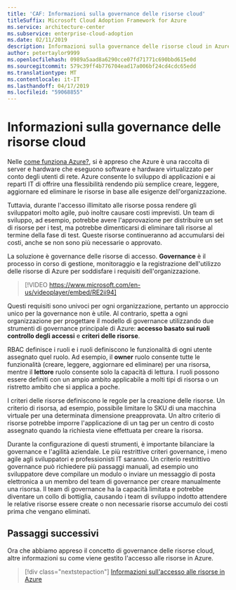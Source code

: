 ```yaml
---
title: 'CAF: Informazioni sulla governance delle risorse cloud'
titleSuffix: Microsoft Cloud Adoption Framework for Azure
ms.service: architecture-center
ms.subservice: enterprise-cloud-adoption
ms.date: 02/11/2019
description: Informazioni sulla governance delle risorse cloud in Azure
author: petertaylor9999
ms.openlocfilehash: 0989a5aad8a6290cce07fd71771c690bbd615e0d
ms.sourcegitcommit: 579c39ff4b776704ead17a006bf24cd4cdc65edd
ms.translationtype: MT
ms.contentlocale: it-IT
ms.lasthandoff: 04/17/2019
ms.locfileid: "59068855"
---
```

<!-- markdownlint-disable MD026 -->

# <a name="what-is-cloud-resource-governance"></a>Informazioni sulla governance delle risorse cloud

Nelle [come funziona Azure?](what-is-azure.md), si è appreso che Azure è una raccolta di server e hardware che eseguono software e hardware virtualizzato per conto degli utenti di rete. Azure consente lo sviluppo di applicazioni e ai reparti IT di offrire una flessibilità rendendo più semplice creare, leggere, aggiornare ed eliminare le risorse in base alle esigenze dell'organizzazione.

Tuttavia, durante l'accesso illimitato alle risorse possa rendere gli sviluppatori molto agile, può inoltre causare costi imprevisti. Un team di sviluppo, ad esempio, potrebbe avere l'approvazione per distribuire un set di risorse per i test, ma potrebbe dimenticarsi di eliminare tali risorse al termine della fase di test. Queste risorse continueranno ad accumularsi dei costi, anche se non sono più necessarie o approvato.

La soluzione è governance delle risorse di accesso. **Governance** è il processo in corso di gestione, monitoraggio e la registrazione dell'utilizzo delle risorse di Azure per soddisfare i requisiti dell'organizzazione.

<!-- markdownlint-disable MD034 -->

> [!VIDEO https://www.microsoft.com/en-us/videoplayer/embed/RE2ii94]

<!-- markdownlint-enable MD034 -->

Questi requisiti sono univoci per ogni organizzazione, pertanto un approccio unico per la governance non è utile. Al contrario, spetta a ogni organizzazione per progettare il modello di governance utilizzando due strumenti di governance principale di Azure: **accesso basato sui ruoli controllo degli accessi** e **criteri delle risorse**.

RBAC definisce i ruoli e i ruoli definiscono le funzionalità di ogni utente assegnato quel ruolo. Ad esempio, il **owner** ruolo consente tutte le funzionalità (creare, leggere, aggiornare ed eliminare) per una risorsa, mentre il **lettore** ruolo consente solo la capacità di lettura. I ruoli possono essere definiti con un ampio ambito applicabile a molti tipi di risorsa o un ristretto ambito che si applica a poche.

I criteri delle risorse definiscono le regole per la creazione delle risorse. Un criterio di risorsa, ad esempio, possibile limitare lo SKU di una macchina virtuale per una determinata dimensione preapprovata. Un altro criterio di risorse potrebbe imporre l'applicazione di un tag per un centro di costo assegnato quando la richiesta viene effettuata per creare la risorsa.

Durante la configurazione di questi strumenti, è importante bilanciare la governance e l'agilità aziendale. Le più restrittive criteri governance, i meno agile agli sviluppatori e professionisti IT saranno. Un criterio restrittivo governance può richiedere più passaggi manuali, ad esempio uno sviluppatore deve compilare un modulo o inviare un messaggio di posta elettronica a un membro del team di governance per creare manualmente una risorsa. Il team di governance ha la capacità limitata e potrebbe diventare un collo di bottiglia, causando i team di sviluppo indotto attendere le relative risorse essere create o non necessarie risorse accumulo dei costi prima che vengano eliminati.

## <a name="next-steps"></a>Passaggi successivi

Ora che abbiamo appreso il concetto di governance delle risorse cloud, altre informazioni su come viene gestito l'accesso alle risorse in Azure.

> [!div class="nextstepaction"]
> [Informazioni sull'accesso alle risorse in Azure](azure-resource-access.md)
